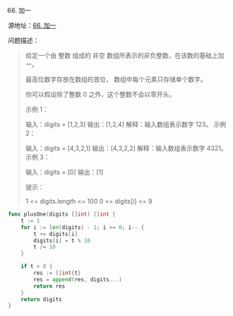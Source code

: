 66. 加一

源地址：[66. 加一](https://leetcode-cn.com/problems/plus-one/)

问题描述：

>给定一个由 整数 组成的 非空 数组所表示的非负整数，在该数的基础上加一。
>
>最高位数字存放在数组的首位， 数组中每个元素只存储单个数字。
>
>你可以假设除了整数 0 之外，这个整数不会以零开头。
>
> 
>
>示例 1：
>
>输入：digits = [1,2,3]
>输出：[1,2,4]
>解释：输入数组表示数字 123。
>示例 2：
>
>输入：digits = [4,3,2,1]
>输出：[4,3,2,2]
>解释：输入数组表示数字 4321。
>示例 3：
>
>输入：digits = [0]
>输出：[1]
>
>
>提示：
>
>1 <= digits.length <= 100
>0 <= digits[i] <= 9

``` go
func plusOne(digits []int) []int {
    t := 1
    for i := len(digits) - 1; i >= 0; i-- {
        t += digits[i]
        digits[i] = t % 10
        t /= 10
    }

    if t > 0 {
        res := []int{t}
        res = append(res, digits...)
        return res 
    }
    return digits 
}
```




